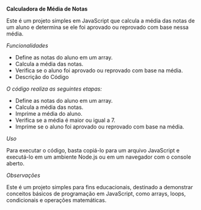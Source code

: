 **Calculadora de Média de Notas**

  Este é um projeto simples em JavaScript que calcula a média das notas de um aluno e determina 
  se ele foi aprovado ou reprovado com base nessa média.

*Funcionalidades*

- Define as notas do aluno em um array.
- Calcula a média das notas.
- Verifica se o aluno foi aprovado ou reprovado com base na média.
- Descrição do Código

*O código realiza as seguintes etapas:*

- Define as notas do aluno em um array.
- Calcula a média das notas.
- Imprime a média do aluno.
- Verifica se a média é maior ou igual a 7.
- Imprime se o aluno foi aprovado ou reprovado com base na média.

*Uso*

  Para executar o código, basta copiá-lo para um arquivo JavaScript e 
  executá-lo em um ambiente Node.js ou em um navegador com o console aberto.

*Observações*

  Este é um projeto simples para fins educacionais, destinado a demonstrar conceitos 
  básicos de programação em JavaScript, como arrays, loops, condicionais e operações matemáticas.
